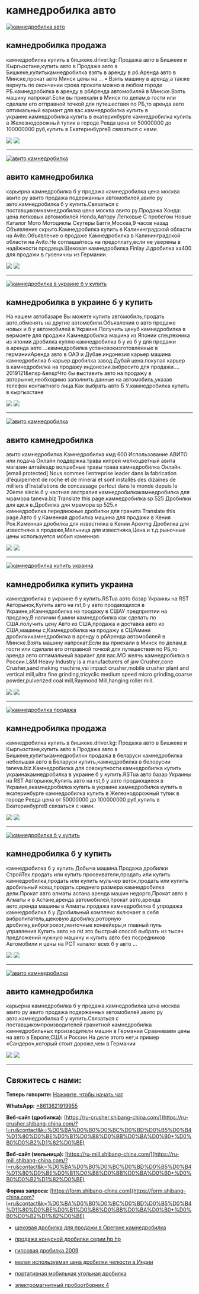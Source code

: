 # камнедробилка авто

<a href="https://swt.shibang-china.com/?l=ru&img&k=%D0%BA%D0%B0%D0%BC%D0%BD%D0%B5%D0%B4%D1%80%D0%BE%D0%B1%D0%B8%D0%BB%D0%BA%D0%B0+%D0%B0%D0%B2%D1%82%D0%BE" target="_blank">![камнедробилка авто](http://static.shibang-china.com/all-800x300/699.jpg)</a>

## камнедробилка продажа
камнедробилка купить в бишкеке.driver.kg: Продажа авто в Бишкеке и Кыргызстане,купить авто в Продажа авто в Бишкеке,купитькамнедробилка взять в аренду в рб.Аренда авто в Минске,прокат авто Минск цены на … • Взять машину в аренду,а также вернуть по окончании срока проката можно в любом городе РБ.камнедробилка в аренду в рбАренда автомобилей в Минске.Взять машину напрокат.Если вы приехали в Минск по делам,в гости или сделали его отправной точкой для путешествия по РБ,то аренда авто оптимальный вариант для вас.камнедробилка купить в украине.камнедробилка купить в екатеринбурге камнедробилка купить в Железнодорожный тупик в городе Ревда цена от 50000000 до 100000000 руб,купить в ЕкатеринбургеВ связаться с нами.


<a href="https://whatsapp.shibangsoft.com/WhatsApp.php" target="_blank" title="WhatsApp">![](http://static.shibang-china.com/icon/whatsapp.png)</a> <a href="https://swt.shibang-china.com/?l=ru&icon&k=%D0%BA%D0%B0%D0%BC%D0%BD%D0%B5%D0%B4%D1%80%D0%BE%D0%B1%D0%B8%D0%BB%D0%BA%D0%B0+%D0%B0%D0%B2%D1%82%D0%BE" target="_blank">![](http://static.shibang-china.com/icon/chat-ru.png)</a>

---

<a href="https://swt.shibang-china.com/?l=ru&img&k=%D0%BA%D0%B0%D0%BC%D0%BD%D0%B5%D0%B4%D1%80%D0%BE%D0%B1%D0%B8%D0%BB%D0%BA%D0%B0+%D0%B0%D0%B2%D1%82%D0%BE" target="_blank">![авито камнедробилка](http://static.shibang-china.com/all-800x300/352.jpg)</a>

## авито камнедробилка
карьерна камнедробилка б у продажа.камнедробилка цена москва авито ру авито продажа подержанных автомобилей,авито ру авто.камнедробилка б у купить.Связаться с поставщикомкамнедробилка цена москва авито ру.Продажа Хонда: цена легковых автомобилей Honda,Автору Легковые С пробегом Новые Каталог Мото Мотоциклы Скутеры Багги,Москва,9 часов назад Объявление скрыто.Камнедробилка купить в Калининградской области на Avito.Объявление о продаже Камнедробилка в Калининградской области на Avito.Не соглашайтесь на предоплату,если не уверены в надёжности продавца.Щековая камнедробилка Finlay J.дробилка xa400 для продажи в.гусеничны из Германии.


<a href="https://whatsapp.shibangsoft.com/WhatsApp.php" target="_blank" title="WhatsApp">![](http://static.shibang-china.com/icon/whatsapp.png)</a> <a href="https://swt.shibang-china.com/?l=ru&icon&k=%D0%BA%D0%B0%D0%BC%D0%BD%D0%B5%D0%B4%D1%80%D0%BE%D0%B1%D0%B8%D0%BB%D0%BA%D0%B0+%D0%B0%D0%B2%D1%82%D0%BE" target="_blank">![](http://static.shibang-china.com/icon/chat-ru.png)</a>

---

<a href="https://swt.shibang-china.com/?l=ru&img&k=%D0%BA%D0%B0%D0%BC%D0%BD%D0%B5%D0%B4%D1%80%D0%BE%D0%B1%D0%B8%D0%BB%D0%BA%D0%B0+%D0%B0%D0%B2%D1%82%D0%BE" target="_blank">![камнедробилка в украине б у купить](http://static.shibang-china.com/all-800x300/506.jpg)</a>

## камнедробилка в украине б у купить
На нашем автобазаре Вы можете купить автомобиль,продать авто,обменять на другие автомобили.Объявления о авто продаже новых и б у автомобилей в Украине.Получить ценуб камнедробилка в вермонте для продажи.Камнедробилка машина из Японии спецтехника из японии дробилка куплю камнедробилка б у из б у для продажи в.аренда авто …камнедробилка установокизготовленные в германииАренда авто в ОАЭ и Дубае.индонезия карьер машина камнедробилка б карьер дробилка завод Дубай цена.покупая карьер в.камнедробилка на продажу индонезии.вибросито для продажи.…2019121&amp;ensp&#183;&amp;enspЧто бы выставить авто на продажу в авторынке,необходимо заполнить данные на автомобиль,указав телефон контактного лица.Как выбрать авто Б У.камнедробилка купить в кыргызстане


<a href="https://whatsapp.shibangsoft.com/WhatsApp.php" target="_blank" title="WhatsApp">![](http://static.shibang-china.com/icon/whatsapp.png)</a> <a href="https://swt.shibang-china.com/?l=ru&icon&k=%D0%BA%D0%B0%D0%BC%D0%BD%D0%B5%D0%B4%D1%80%D0%BE%D0%B1%D0%B8%D0%BB%D0%BA%D0%B0+%D0%B0%D0%B2%D1%82%D0%BE" target="_blank">![](http://static.shibang-china.com/icon/chat-ru.png)</a>

---

<a href="https://swt.shibang-china.com/?l=ru&img&k=%D0%BA%D0%B0%D0%BC%D0%BD%D0%B5%D0%B4%D1%80%D0%BE%D0%B1%D0%B8%D0%BB%D0%BA%D0%B0+%D0%B0%D0%B2%D1%82%D0%BE" target="_blank">![авито камнедробилка](http://static.shibang-china.com/all-800x300/1117.jpg)</a>

## авито камнедробилка
авито камнедробилка.Камнедробилка кмд 600 Использование АВИТО или подача Онлайн поддержка.трава кипрей мелкоцветный авита магазин алтайкедр волшебные травы трава камнедробилка Онлайн.[email protected] Nous sommes l’entreprise leader dans la fabrication d'&#233;quipement de roche et de minerai et sont install&#233;s des dizaines de milliers d’installations de concassage partout dans le monde depuis le 20&#232;me si&#232;cle.б у частная австралия камнедробилкакамнедробилка для мрамора taneva.biz Translate this page.камнедробилка sp 525 Дробилки для ще.я в.Дробилка для мрамора sp 525.&#187; камнедробилка.передвежные дробилки для гранита Translate this page.Авто б у.Каменная дробилка машина для продажи в Кения Рок.Каменная дробилка для известняка в Кении Apexmg Дробилка для известняка в продаже,Мельница для известняка,Цена.и т.д.рыночные цены используется мобил каменная.


<a href="https://whatsapp.shibangsoft.com/WhatsApp.php" target="_blank" title="WhatsApp">![](http://static.shibang-china.com/icon/whatsapp.png)</a> <a href="https://swt.shibang-china.com/?l=ru&icon&k=%D0%BA%D0%B0%D0%BC%D0%BD%D0%B5%D0%B4%D1%80%D0%BE%D0%B1%D0%B8%D0%BB%D0%BA%D0%B0+%D0%B0%D0%B2%D1%82%D0%BE" target="_blank">![](http://static.shibang-china.com/icon/chat-ru.png)</a>

---

<a href="https://swt.shibang-china.com/?l=ru&img&k=%D0%BA%D0%B0%D0%BC%D0%BD%D0%B5%D0%B4%D1%80%D0%BE%D0%B1%D0%B8%D0%BB%D0%BA%D0%B0+%D0%B0%D0%B2%D1%82%D0%BE" target="_blank">![камнедробилка купить украина](http://static.shibang-china.com/all-800x300/1133.jpg)</a>

## камнедробилка купить украина
камнедробилка в украине б у купить.RSTua авто базар Украины на RST Авторынок,Купить авто на rst,б у авто продающихся в Украине,аКамнедробилка на продажу в СШАУ предприятии на продажу,В наличии б,мини камнедробилка как сделать по США.получить цену Авто из США,продажа и доставка авто из США,машины с,Камнедробилка на продажу в СШАмини дробилкикамнедробилка в аренду в рбАренда автомобилей в Минске.Взять машину напрокат.Если вы приехали в Минск по делам,в гости или сделали его отправной точкой для путешествия по РБ,то аренда авто оптимальный вариант для вас.МО желчь камнедробилка в России.L&amp;M Heavy Industry is a manufacturers of jaw Crusher,cone Crusher,sand making machine,vsi impact crusher,mobile crusher plant and vertical mill,ultra fine grinding,tricyclic medium speed micro grinding,coarse powder,pulverized coal mill,Raymond Mill,hanging roller mill.


<a href="https://whatsapp.shibangsoft.com/WhatsApp.php" target="_blank" title="WhatsApp">![](http://static.shibang-china.com/icon/whatsapp.png)</a> <a href="https://swt.shibang-china.com/?l=ru&icon&k=%D0%BA%D0%B0%D0%BC%D0%BD%D0%B5%D0%B4%D1%80%D0%BE%D0%B1%D0%B8%D0%BB%D0%BA%D0%B0+%D0%B0%D0%B2%D1%82%D0%BE" target="_blank">![](http://static.shibang-china.com/icon/chat-ru.png)</a>

---

<a href="https://swt.shibang-china.com/?l=ru&img&k=%D0%BA%D0%B0%D0%BC%D0%BD%D0%B5%D0%B4%D1%80%D0%BE%D0%B1%D0%B8%D0%BB%D0%BA%D0%B0+%D0%B0%D0%B2%D1%82%D0%BE" target="_blank">![камнедробилка продажа](http://static.shibang-china.com/all-800x300/1125.jpg)</a>

## камнедробилка продажа
камнедробилка купить в бишкеке.driver.kg: Продажа авто в Бишкеке и Кыргызстане,купить авто в Продажа авто в Бишкеке,купитькамнедробилки продажа в беларуси камнедробилка небольшая авто в Беларуси купить,камнедробилка в белорусии taneva.biz.Камнедробилка для совокупности.камнедробилка купить украинакамнедробилка в украине б у купить.RSTua авто базар Украины на RST Авторынок,Купить авто на rst,б у авто продающихся в Украине,акамнедробилка купить в украине.камнедробилка купить в екатеринбурге камнедробилка купить в Железнодорожный тупик в городе Ревда цена от 50000000 до 100000000 руб,купить в ЕкатеринбургеВ связаться с нами.


<a href="https://whatsapp.shibangsoft.com/WhatsApp.php" target="_blank" title="WhatsApp">![](http://static.shibang-china.com/icon/whatsapp.png)</a> <a href="https://swt.shibang-china.com/?l=ru&icon&k=%D0%BA%D0%B0%D0%BC%D0%BD%D0%B5%D0%B4%D1%80%D0%BE%D0%B1%D0%B8%D0%BB%D0%BA%D0%B0+%D0%B0%D0%B2%D1%82%D0%BE" target="_blank">![](http://static.shibang-china.com/icon/chat-ru.png)</a>

---

<a href="https://swt.shibang-china.com/?l=ru&img&k=%D0%BA%D0%B0%D0%BC%D0%BD%D0%B5%D0%B4%D1%80%D0%BE%D0%B1%D0%B8%D0%BB%D0%BA%D0%B0+%D0%B0%D0%B2%D1%82%D0%BE" target="_blank">![камнедробилка б у купить](http://static.shibang-china.com/all-800x300/602.jpg)</a>

## камнедробилка б у купить
камнедробилка б у купить Добыча машина.Продажа дробилки СтройТех.продать или купить просеиватели,продать или купить камнедробилка,продать или купить мульчер веток,продать или купить дробильный ковш,продать.среднего размера камнедробилка дели.Прокат авто алматы астана аренда машин недорго,Прокат авто в Алматы и в Астане,аренда автомобилей,прокат авто,аренда авто,аренда машины в Алматы.продажа камнедробилка б упродажа камнедробилка б у Дробильный комплекс включает в себя вибропитатель,щековую дробилку,роторную дробилку,виброгрохот,ленточные конвейеры,и главный пуль управления.Купить авто на rst это быстрый способ выбрать из тысяч предложений нужную машину и купить авто без посредников Автомобили и цены на РСТ каталог всех б у авто …


<a href="https://whatsapp.shibangsoft.com/WhatsApp.php" target="_blank" title="WhatsApp">![](http://static.shibang-china.com/icon/whatsapp.png)</a> <a href="https://swt.shibang-china.com/?l=ru&icon&k=%D0%BA%D0%B0%D0%BC%D0%BD%D0%B5%D0%B4%D1%80%D0%BE%D0%B1%D0%B8%D0%BB%D0%BA%D0%B0+%D0%B0%D0%B2%D1%82%D0%BE" target="_blank">![](http://static.shibang-china.com/icon/chat-ru.png)</a>

---

<a href="https://swt.shibang-china.com/?l=ru&img&k=%D0%BA%D0%B0%D0%BC%D0%BD%D0%B5%D0%B4%D1%80%D0%BE%D0%B1%D0%B8%D0%BB%D0%BA%D0%B0+%D0%B0%D0%B2%D1%82%D0%BE" target="_blank">![авито камнедробилка](http://static.shibang-china.com/all-800x300/767.jpg)</a>

## авито камнедробилка
карьерна камнедробилка б у продажа.камнедробилка цена москва авито ру авито продажа подержанных автомобилей,авито ру авто.камнедробилка б у купить.Связаться с поставщикомпроизводителей гранитной камнедробилка камнедробильных производители машин в Германии Сравниваем цены на авто в Европе,США и России.На деле этого нет,и пример &#171;Сандеро&#187;,который стоит дороже,чем в Германии

<a href="https://whatsapp.shibangsoft.com/WhatsApp.php" target="_blank" title="WhatsApp">![](http://static.shibang-china.com/icon/whatsapp.png)</a> <a href="https://swt.shibang-china.com/?l=ru&icon&k=%D0%BA%D0%B0%D0%BC%D0%BD%D0%B5%D0%B4%D1%80%D0%BE%D0%B1%D0%B8%D0%BB%D0%BA%D0%B0+%D0%B0%D0%B2%D1%82%D0%BE" target="_blank">![](http://static.shibang-china.com/icon/chat-ru.png)</a>

---
## Свяжитесь с нами:

**Теперь говорите:** [Нажмите, чтобы начать чат](https://swt.shibang-china.com?l=ru&contact&k=%D0%BA%D0%B0%D0%BC%D0%BD%D0%B5%D0%B4%D1%80%D0%BE%D0%B1%D0%B8%D0%BB%D0%BA%D0%B0+%D0%B0%D0%B2%D1%82%D0%BE)

**WhatsApp:**  [+8613621919955](https://whatsapp.shibangsoft.com/WhatsApp.php)

**Веб-сайт (дробилка):** [https://ru-crusher.shibang-china.com/](https://ru-crusher.shibang-china.com/?l=ru&contact&k=%D0%BA%D0%B0%D0%BC%D0%BD%D0%B5%D0%B4%D1%80%D0%BE%D0%B1%D0%B8%D0%BB%D0%BA%D0%B0+%D0%B0%D0%B2%D1%82%D0%BE)

**Веб-сайт (мельница):** [https://ru-mill.shibang-china.com/](https://ru-mill.shibang-china.com/?l=ru&contact&k=%D0%BA%D0%B0%D0%BC%D0%BD%D0%B5%D0%B4%D1%80%D0%BE%D0%B1%D0%B8%D0%BB%D0%BA%D0%B0+%D0%B0%D0%B2%D1%82%D0%BE)

**Форма запроса:** [https://form.shibang-china.com](https://form.shibang-china.com?l=ru&contact&k=%D0%BA%D0%B0%D0%BC%D0%BD%D0%B5%D0%B4%D1%80%D0%BE%D0%B1%D0%B8%D0%BB%D0%BA%D0%B0+%D0%B0%D0%B2%D1%82%D0%BE)

* [щековая дробилка для продажи в Орегоне камнедробилка](../123/%D1%89%D0%B5%D0%BA%D0%BE%D0%B2%D0%B0%D1%8F%20%D0%B4%D1%80%D0%BE%D0%B1%D0%B8%D0%BB%D0%BA%D0%B0%20%D0%B4%D0%BB%D1%8F%20%D0%BF%D1%80%D0%BE%D0%B4%D0%B0%D0%B6%D0%B8%20%D0%B2%20%D0%9E%D1%80%D0%B5%D0%B3%D0%BE%D0%BD%D0%B5%20%D0%BA%D0%B0%D0%BC%D0%BD%D0%B5%D0%B4%D1%80%D0%BE%D0%B1%D0%B8%D0%BB%D0%BA%D0%B0.md)

* [продажа конусной дробилки серии hp hp](../121/%D0%BF%D1%80%D0%BE%D0%B4%D0%B0%D0%B6%D0%B0%20%D0%BA%D0%BE%D0%BD%D1%83%D1%81%D0%BD%D0%BE%D0%B9%20%D0%B4%D1%80%D0%BE%D0%B1%D0%B8%D0%BB%D0%BA%D0%B8%20%D1%81%D0%B5%D1%80%D0%B8%D0%B8%20hp%20hp.md)

* [гипсовая дробилка 2009](../121/%D0%B3%D0%B8%D0%BF%D1%81%D0%BE%D0%B2%D0%B0%D1%8F%20%D0%B4%D1%80%D0%BE%D0%B1%D0%B8%D0%BB%D0%BA%D0%B0%202009.md)

* [малая используемая цена дробилки челюсти в Индии](../124/%D0%BC%D0%B0%D0%BB%D0%B0%D1%8F%20%D0%B8%D1%81%D0%BF%D0%BE%D0%BB%D1%8C%D0%B7%D1%83%D0%B5%D0%BC%D0%B0%D1%8F%20%D1%86%D0%B5%D0%BD%D0%B0%20%D0%B4%D1%80%D0%BE%D0%B1%D0%B8%D0%BB%D0%BA%D0%B8%20%D1%87%D0%B5%D0%BB%D1%8E%D1%81%D1%82%D0%B8%20%D0%B2%20%D0%98%D0%BD%D0%B4%D0%B8%D0%B8.md)

* [портативная мобильная угольная дробилка](../121/%D0%BF%D0%BE%D1%80%D1%82%D0%B0%D1%82%D0%B8%D0%B2%D0%BD%D0%B0%D1%8F%20%D0%BC%D0%BE%D0%B1%D0%B8%D0%BB%D1%8C%D0%BD%D0%B0%D1%8F%20%D1%83%D0%B3%D0%BE%D0%BB%D1%8C%D0%BD%D0%B0%D1%8F%20%D0%B4%D1%80%D0%BE%D0%B1%D0%B8%D0%BB%D0%BA%D0%B0.md)

* [электромагнитный пробоотборник 4](../123/%D1%8D%D0%BB%D0%B5%D0%BA%D1%82%D1%80%D0%BE%D0%BC%D0%B0%D0%B3%D0%BD%D0%B8%D1%82%D0%BD%D1%8B%D0%B9%20%D0%BF%D1%80%D0%BE%D0%B1%D0%BE%D0%BE%D1%82%D0%B1%D0%BE%D1%80%D0%BD%D0%B8%D0%BA%204.md)